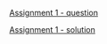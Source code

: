 [Assignment 1 - question](https://github.com/RishikeshDhayarkar/ECE-GY-9163-ML-for-Cyber-Security/blob/main/A1/Assignment_1_Description-converted.pdf)

[Assignment 1 - solution](https://github.com/RishikeshDhayarkar/ECE-GY-9163-ML-for-Cyber-Security/blob/main/A1/rbd291_ML_sec_A1.ipynb)
